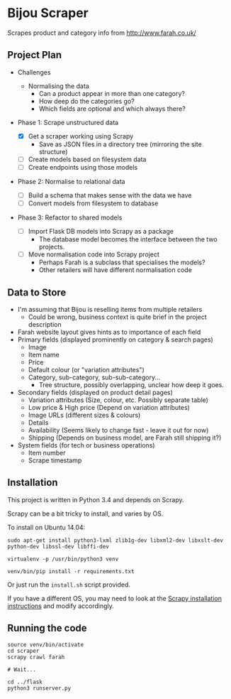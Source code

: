 Bijou Scraper
=============
Scrapes product and category info from http://www.farah.co.uk/


Project Plan
------------
- Challenges
  - Normalising the data
    - Can a product appear in more than one category?
    - How deep do the categories go?
    - Which fields are optional and which always there?

- Phase 1: Scrape unstructured data
  - [x] Get a scraper working using Scrapy
    - Save as JSON files in a directory tree (mirroring the site structure)
  - [ ] Create models based on filesystem data
  - [ ] Create endpoints using those models

- Phase 2: Normalise to relational data
  - [ ] Build a schema that makes sense with the data we have
  - [ ] Convert models from filesystem to database

- Phase 3: Refactor to shared models
  - [ ] Import Flask DB models into Scrapy as a package
    - The database model becomes the interface between the two projects.
  - [ ] Move normalisation code into Scrapy project
    - Perhaps Farah is a subclass that specialises the models?
    - Other retailers will have different normalisation code


Data to Store
-------------
- I'm assuming that Bijou is reselling items from multiple retailers
  - Could be wrong, business context is quite brief in the project description
- Farah website layout gives hints as to importance of each field
- Primary fields (displayed prominently on category & search pages)
  - Image
  - Item name
  - Price
  - Default colour (or "variation attributes")
  - Category, sub-category, sub-sub-category...
    - Tree structure, possibly overlapping, unclear how deep it goes.
- Secondary fields (displayed on product detail pages)
  - Variation attributes (Size, colour, etc. Possibly separate table)
  - Low price & High price (Depend on variation attributes)
  - Image URLs (different sizes & colours)
  - Details
  - Availability (Seems likely to change fast - leave it out for now)
  - Shipping (Depends on business model, are Farah still shipping it?)
- System fields (for tech or business operations)
  - Item number
  - Scrape timestamp


Installation
------------
This project is written in Python 3.4 and depends on Scrapy.

Scrapy can be a bit tricky to install, and varies by OS.

To install on Ubuntu 14.04:
```
sudo apt-get install python3-lxml zlib1g-dev libxml2-dev libxslt-dev python-dev libssl-dev libffi-dev

virtualenv -p /usr/bin/python3 venv

venv/bin/pip install -r requirements.txt
```

Or just run the `install.sh` script provided.

If you have a different OS, you may need to look at the
[Scrapy installation instructions](https://doc.scrapy.org/en/latest/intro/install.html) and modify accordingly.


Running the code
----------------

```
source venv/bin/activate
cd scraper
scrapy crawl farah

# Wait...

cd ../flask
python3 runserver.py
```
